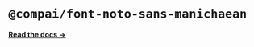 # `@compai/font-noto-sans-manichaean`

[**Read the docs &rarr;**](https://components.ai/docs/typefaces/noto-sans-manichaean)
